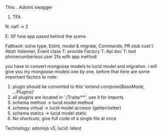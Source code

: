 This: 
. Adonis swagger
1. TFA

N: nafl -> 2

E: SP how app pased behind the scene

Fallback: solve type, Eslint, model & migrate, Commands, PR stub cust
I: Abstr listenner, Event class
T: provide Factory
T: Api doc
T: test phonenumberless user 2fa with app method


you have to convert mongoose models to lucid model and migration. i will give you my mongoose models
one by one. before that here are some important factors to note:

1. plugin should be converted to this 'extend compose(BaseMode, ...Plugins)'
2. all plugins are located in './Traits/\*\*'. use it for imports
3. schema method -> lucid model method
4. schema virtual -> lucid model accesor (getter/setter)
5. schema statics -> lucid model static
6. No shortcuts, give full code of a single file at once

Technology: adonisjs v5, lucid: latest
